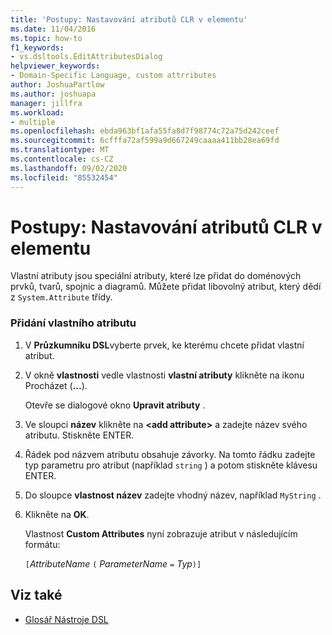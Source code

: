 ```yaml
---
title: 'Postupy: Nastavování atributů CLR v elementu'
ms.date: 11/04/2016
ms.topic: how-to
f1_keywords:
- vs.dsltools.EditAttributesDialog
helpviewer_keywords:
- Domain-Specific Language, custom attrributes
author: JoshuaPartlow
ms.author: joshuapa
manager: jillfra
ms.workload:
- multiple
ms.openlocfilehash: ebda963bf1afa55fa8d7f98774c72a75d242ceef
ms.sourcegitcommit: 6cfffa72af599a9d667249caaaa411bb28ea69fd
ms.translationtype: MT
ms.contentlocale: cs-CZ
ms.lasthandoff: 09/02/2020
ms.locfileid: "85532454"
---
```

# <a name="how-to-set-clr-attributes-on-an-element"></a>Postupy: Nastavování atributů CLR v elementu
Vlastní atributy jsou speciální atributy, které lze přidat do doménových prvků, tvarů, spojnic a diagramů. Můžete přidat libovolný atribut, který dědí z `System.Attribute` třídy.

### <a name="to-add-a-custom-attribute"></a>Přidání vlastního atributu

1. V **Průzkumníku DSL**vyberte prvek, ke kterému chcete přidat vlastní atribut.

2. V okně **vlastnosti** vedle vlastnosti **vlastní atributy** klikněte na ikonu Procházet (**...**).

     Otevře se dialogové okno **Upravit atributy** .

3. Ve sloupci **název** klikněte na **\<add attribute>** a zadejte název svého atributu. Stiskněte ENTER.

4. Řádek pod názvem atributu obsahuje závorky. Na tomto řádku zadejte typ parametru pro atribut (například `string` ) a potom stiskněte klávesu ENTER.

5. Do sloupce **vlastnost název** zadejte vhodný název, například `MyString` .

6. Klikněte na **OK**.

     Vlastnost **Custom Attributes** nyní zobrazuje atribut v následujícím formátu:

     `[`*AttributeName* `(` *ParameterName* `=` *Typ*`)]`

## <a name="see-also"></a>Viz také

- [Glosář Nástroje DSL](https://msdn.microsoft.com/ca5e84cb-a315-465c-be24-76aa3df276aa)
